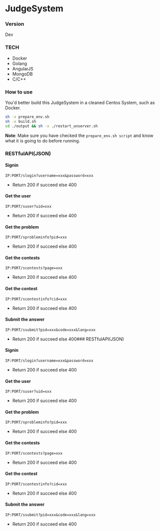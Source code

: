 # JudgeSystem
### Version
Dev

### TECH
- Docker
- Golang
- AngularJS
- MongoDB
- C/C++

### How to use
You'd better build this JudgeSystem in a cleaned Centos System, such as Docker.
```sh 
sh -x prepare_env.sh
sh -x build.sh
cd ./output && sh -x ./restart_unserver.sh
```
**Note**: Make sure you have checked the `prepare_env.sh script` and know what it is going to do before running.

### RESTfulAPI(JSON)
#### Signin
```
IP:PORT/slogin?username=xxx&password=xxx
```
- Return 200 if succeed else 400

#### Get the user
```
IP:PORT/suser?uid=xxx
```
- Return 200 if succeed else 400

#### Get the problem
```
IP:PORT/sprobleminfo?pid=xxx
```
- Return 200 if succeed else 400

#### Get the contests
```
IP:PORT/scontests?page=xxx
```
- Return 200 if succeed else 400

#### Get the contest
```
IP:PORT/scontestinfo?cid=xxx
```
- Return 200 if succeed else 400

#### Submit the answer
```
IP:PORT/ssubmit?pid=xxx&code=xxx&lang=xxx
```
- Return 200 if succeed else 400### RESTfulAPI(JSON)
#### Signin
```
IP:PORT/slogin?username=xxx&password=xxx
```
- Return 200 if succeed else 400

#### Get the user
```
IP:PORT/suser?uid=xxx
```
- Return 200 if succeed else 400

#### Get the problem
```
IP:PORT/sprobleminfo?pid=xxx
```
- Return 200 if succeed else 400

#### Get the contests
```
IP:PORT/scontests?page=xxx
```
- Return 200 if succeed else 400

#### Get the contest
```
IP:PORT/scontestinfo?cid=xxx
```
- Return 200 if succeed else 400

#### Submit the answer
```
IP:PORT/ssubmit?pid=xxx&code=xxx&lang=xxx
```
- Return 200 if succeed else 400
